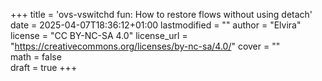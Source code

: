 +++
title = 'ovs-vswitchd fun: How to restore flows without using detach'
date = 2025-04-07T18:36:12+01:00
lastmodified = ""
author = "Elvira"
license = "CC BY-NC-SA 4.0"
license_url = "https://creativecommons.org/licenses/by-nc-sa/4.0/"
cover = ""    
math = false  
draft = true
+++

